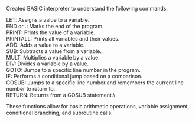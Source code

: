 Created BASIC interpreter to understand the following commands: 

LET: Assigns a value to a variable. \
END or .: Marks the end of the program.\
PRINT: Prints the value of a variable.\
PRINTALL: Prints all variables and their values.\
ADD: Adds a value to a variable.\
SUB: Subtracts a value from a variable.\
MULT: Multiplies a variable by a value.\
DIV: Divides a variable by a value.\
GOTO: Jumps to a specific line number in the program.\
IF: Performs a conditional jump based on a comparison.\
GOSUB: Jumps to a specific line number and remembers the current line number to return to.\
RETURN: Returns from a GOSUB statement.\

These functions allow for basic arithmetic operations, variable assignment, conditional branching, and subroutine calls.
